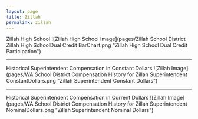 ```yaml
---
layout: page
title: Zillah
permalink: zillah
---
```



Zillah High School
![Zillah High School Image](pages/Zillah School District Zillah High SchoolDual Credit BarChart.png "Zillah High School Dual Credit Participation")

___

Historical Superintendent Compensation in Constant Dollars
![Zillah Image](pages/WA School District Compensation History for Zillah Superintendent ConstantDollars.png "Zillah Superintendent Constant Dollars")

___

Historical Superintendent Compensation in Current Dollars
![Zillah Image](pages/WA School District Compensation History for Zillah Superintendent NominalDollars.png "Zillah Superintendent Nominal Dollars")